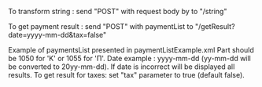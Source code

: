 To transform string : send "POST" with request body by  to "/string"

To get payment result : send "POST" with paymentList to "/getResult?date=yyyy-mm-dd&tax=false"

Example of paymentsList presented in paymentListExample.xml
Part should be 1050 for 'K' or 1055 for 'П'.
Date example : yyyy-mm-dd (yy-mm-dd will be converted to 20yy-mm-dd).
If date is incorrect will be displayed all results.
To get result for taxes: set "tax" parameter to true (default false).
